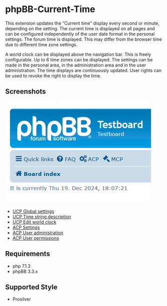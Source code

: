 # phpBB-Current-Time
This extension updates the “Current time” display every second or minute, depending on the setting. The current time is displayed on all pages and can be configured independently of the user date format in the personal settings.
The forum time is displayed. This may differ from the browser time due to different time zone settings.

A world clock can be displayed above the navigation bar. This is freely configurable. Up to 6 time zones can be displayed. The settings can be made in the personal area, in the administration area and in the user administration. The time displays are continuously updated. User rights can be used to revoke the right to display the time.

## Screenshots
![Displayed Time](https://raw.githubusercontent.com/IMC-GER/images/refs/heads/main/screenshots/currenttime/CurrentTime.gif)
- [UCP Global settings](https://raw.githubusercontent.com/IMC-GER/images/refs/heads/main/screenshots/currenttime/CTWC_UCP_global_setting.jpg)
- [UCP Time string description](https://raw.githubusercontent.com/IMC-GER/images/refs/heads/main/screenshots/currenttime/CTWC_UCP_description.jpg)
- [UCP Edit world clock](https://raw.githubusercontent.com/IMC-GER/images/refs/heads/main/screenshots/currenttime/CTWC_UCP_edit_world_clock.jpg)
- [ACP Settings](https://raw.githubusercontent.com/IMC-GER/images/refs/heads/main/screenshots/currenttime/CTWC_ACP_settings.jpg)
- [ACP User administration](https://raw.githubusercontent.com/IMC-GER/images/refs/heads/main/screenshots/currenttime/CTWC_ACP_user_administration.jpg)
- [ACP User permissions](https://raw.githubusercontent.com/IMC-GER/images/refs/heads/main/screenshots/currenttime/CTWC_ACP_permissions.jpg)

## Requirements
- php 7.1.3
- phpBB 3.3.x

## Supported Style
- Prosilver
